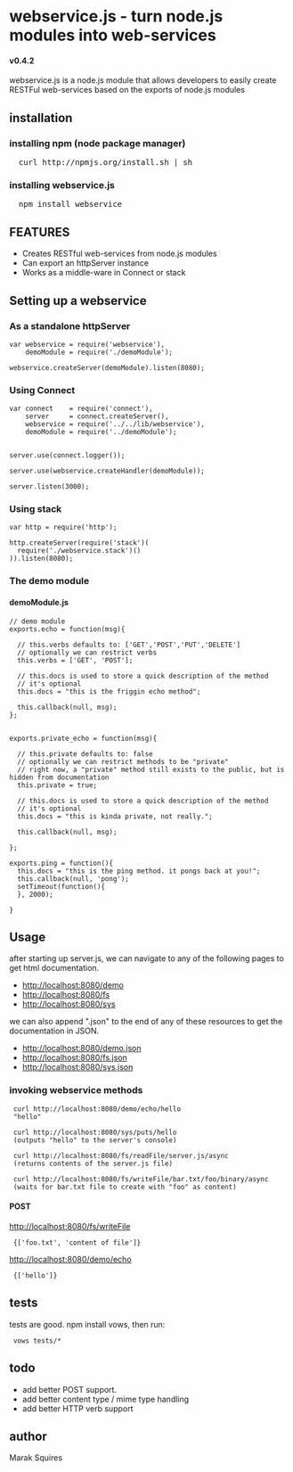 # webservice.js - turn node.js modules into web-services
#### v0.4.2
webservice.js is a node.js module that allows developers to easily create RESTFul web-services based on the exports of node.js modules

## installation

### installing npm (node package manager)
<pre>
  curl http://npmjs.org/install.sh | sh
</pre>

### installing webservice.js
<pre>
  npm install webservice
</pre>

## FEATURES

- Creates RESTful web-services from node.js modules
- Can export an httpServer instance
- Works as a middle-ware in Connect or stack

## Setting up a webservice

### As a standalone httpServer

    var webservice = require('webservice'),
        demoModule = require('./demoModule');

    webservice.createServer(demoModule).listen(8080);

### Using Connect

    var connect    = require('connect'),
        server     = connect.createServer(),
        webservice = require('../../lib/webservice'),
        demoModule = require('../demoModule');


    server.use(connect.logger());

    server.use(webservice.createHandler(demoModule));

    server.listen(3000);

### Using stack

    var http = require('http');

    http.createServer(require('stack')(
      require('./webservice.stack')()
    )).listen(8080);



### The demo module

#### demoModule.js

    // demo module
    exports.echo = function(msg){

      // this.verbs defaults to: ['GET','POST','PUT','DELETE']
      // optionally we can restrict verbs
      this.verbs = ['GET', 'POST'];
  
      // this.docs is used to store a quick description of the method 
      // it's optional
      this.docs = "this is the friggin echo method";
  
      this.callback(null, msg);
    };


    exports.private_echo = function(msg){

      // this.private defaults to: false
      // optionally we can restrict methods to be "private"
      // right now, a "private" method still exists to the public, but is hidden from documentation
      this.private = true;

      // this.docs is used to store a quick description of the method 
      // it's optional
      this.docs = "this is kinda private, not really.";
  
      this.callback(null, msg);
  
    };

    exports.ping = function(){
      this.docs = "this is the ping method. it pongs back at you!";
      this.callback(null, 'pong');
      setTimeout(function(){
      }, 2000);

    }

## Usage

after starting up server.js, we can navigate to any of the following pages to get html documentation.

 - [http://localhost:8080/demo](http://localhost:8080/demo)
 - [http://localhost:8080/fs](http://localhost:8080/fs)
 - [http://localhost:8080/sys](http://localhost:8080/sys)

we can also append ".json" to the end of any of these resources to get the documentation in JSON. 

 - [http://localhost:8080/demo.json](http://localhost:8080/demo.json)
 - [http://localhost:8080/fs.json](http://localhost:8080/fs.json)
 - [http://localhost:8080/sys.json](http://localhost:8080/sys.json)

### invoking webservice methods

     curl http://localhost:8080/demo/echo/hello
     "hello"

     curl http://localhost:8080/sys/puts/hello
     (outputs "hello" to the server's console)

     curl http://localhost:8080/fs/readFile/server.js/async
     (returns contents of the server.js file)

     curl http://localhost:8080/fs/writeFile/bar.txt/foo/binary/async
     (waits for bar.txt file to create with "foo" as content)

#### POST

[http://localhost:8080/fs/writeFile](http://localhost:8080/fs/writeFile)

     {['foo.txt', 'content of file']}

[http://localhost:8080/demo/echo](http://localhost:8080/demo/echo)


     {['hello']}


## tests

tests are good. npm install vows, then run:

     vows tests/*

## todo

- add better POST support. 
- add better content type / mime type handling
- add better HTTP verb support

## author

Marak Squires